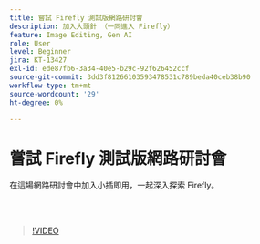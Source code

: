 ```yaml
---
title: 嘗試 Firefly 測試版網路研討會
description: 加入大頭針 （一同進入 Firefly）
feature: Image Editing, Gen AI
role: User
level: Beginner
jira: KT-13427
exl-id: ede87fb6-3a34-40e5-b29c-92f626452ccf
source-git-commit: 3dd3f81266103593478531c789beda40ceb38b90
workflow-type: tm+mt
source-wordcount: '29'
ht-degree: 0%

---
```


# 嘗試 Firefly 測試版網路研討會

在這場網路研討會中加入小插即用，一起深入探索 Firefly。

<br> 

>[!VIDEO](https://video.tv.adobe.com/v/3455545?quality=12&learn=on&hidetitle=true&captions=chi_hant)
